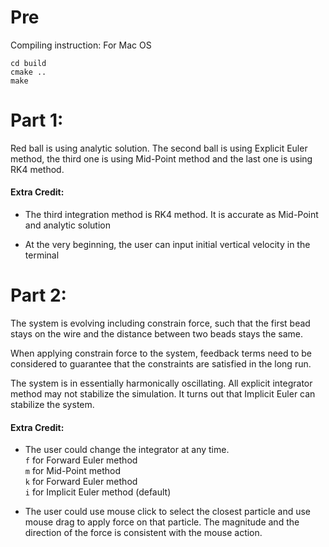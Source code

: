 # Pre

Compiling instruction:
For Mac OS
```
cd build
cmake ..
make
```

# Part 1:

Red ball is using analytic solution. The second ball is using Explicit Euler method, the third one is using Mid-Point method and the last one is using RK4 method.

#### Extra Credit:

* The third integration method is RK4 method. It is accurate as Mid-Point and analytic solution

* At the very beginning, the user can input initial vertical velocity in the terminal

# Part 2:

The system is evolving including constrain force, such that the first bead stays on the wire and the distance between two beads stays the same.

When applying constrain force to the system, feedback terms need to be considered to guarantee that the constraints are satisfied in the long run.

The system is in essentially harmonically oscillating. All explicit integrator method may not stabilize the simulation. It turns out that Implicit Euler can stabilize the system.  

#### Extra Credit:

* The user could change the integrator at any time.   
  `f` for Forward Euler method  
  `m` for Mid-Point method  
  `k` for Forward Euler method  
  `i` for Implicit Euler method (default)

* The user could use mouse click to select the closest particle and use mouse drag to apply force on that particle. The magnitude and the direction of the force is consistent with the mouse action.
